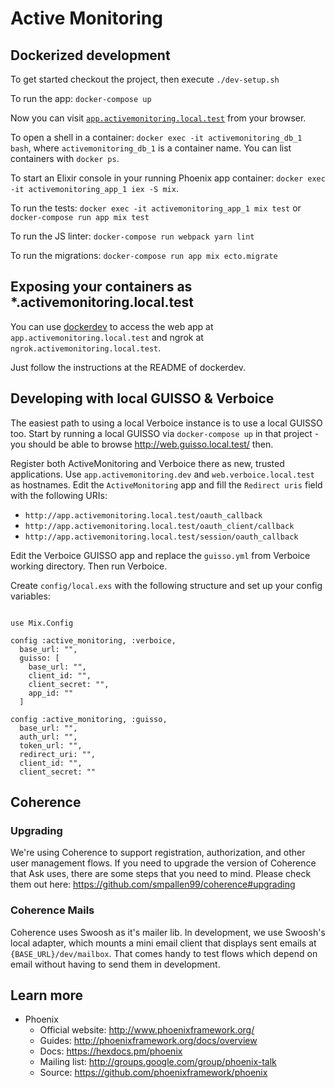 # Active Monitoring

## Dockerized development

To get started checkout the project, then execute `./dev-setup.sh`

To run the app: `docker-compose up`

Now you can visit [`app.activemonitoring.local.test`](app.activemonitoring.local.test) from your browser.

To open a shell in a container: `docker exec -it activemonitoring_db_1 bash`, where `activemonitoring_db_1` is a container name. You can list containers with `docker ps`.

To start an Elixir console in your running Phoenix app container: `docker exec -it activemonitoring_app_1 iex -S mix`.

To run the tests: `docker exec -it activemonitoring_app_1 mix test` or `docker-compose run app mix test`

To run the JS linter: `docker-compose run webpack yarn lint`

To run the migrations: `docker-compose run app mix ecto.migrate`

## Exposing your containers as *.activemonitoring.local.test

You can use [dockerdev](https://github.com/waj/dockerdev) to access the web app at `app.activemonitoring.local.test` and ngrok at `ngrok.activemonitoring.local.test`.

Just follow the instructions at the README of dockerdev.

## Developing with local GUISSO & Verboice

The easiest path to using a local Verboice instance is to use a local GUISSO too. Start by running a local GUISSO via `docker-compose up` in that project - you should be able to browse http://web.guisso.local.test/ then.

Register both ActiveMonitoring and Verboice there as new, trusted applications. Use `app.activemonitoring.dev` and `web.verboice.local.test` as hostnames. Edit the `ActiveMonitoring` app and fill the `Redirect uris` field with the following URIs:

 - `http://app.activemonitoring.local.test/oauth_callback`
 - `http://app.activemonitoring.local.test/oauth_client/callback`
 - `http://app.activemonitoring.local.test/session/oauth_callback`

Edit the Verboice GUISSO app and replace the `guisso.yml` from Verboice working directory. Then run Verboice.

Create `config/local.exs` with the following structure and set up your config variables:

```

use Mix.Config

config :active_monitoring, :verboice,
  base_url: "",
  guisso: [
    base_url: "",
    client_id: "",
    client_secret: "",
    app_id: ""
  ]

config :active_monitoring, :guisso,
  base_url: "",
  auth_url: "",
  token_url: "",
  redirect_uri: "",
  client_id: "",
  client_secret: ""

```

## Coherence

### Upgrading

We're using Coherence to support registration, authorization, and other user management flows.
If you need to upgrade the version of Coherence that Ask uses, there are some steps that you need to mind.
Please check them out here: https://github.com/smpallen99/coherence#upgrading

### Coherence Mails

Coherence uses Swoosh as it's mailer lib. In development, we use Swoosh's local adapter, which
mounts a mini email client that displays sent emails at `{BASE_URL}/dev/mailbox`. That comes handy
to test flows which depend on email without having to send them in development.

## Learn more

* Phoenix
  * Official website: http://www.phoenixframework.org/
  * Guides: http://phoenixframework.org/docs/overview
  * Docs: https://hexdocs.pm/phoenix
  * Mailing list: http://groups.google.com/group/phoenix-talk
  * Source: https://github.com/phoenixframework/phoenix
